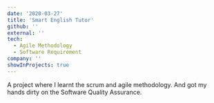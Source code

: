 ```yaml
---
date: '2020-03-27'
title: 'Smart English Tutor'
github: ''
external: ''
tech:
  - Agile Methodology
  - Software Requirement
company: ''
showInProjects: true
---
```


A project where I learnt the scrum and agile methodology. And got my hands dirty on the Software Quality Assurance.
